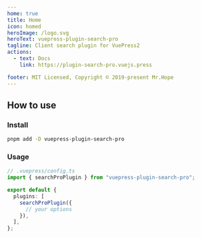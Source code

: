 ```yaml
---
home: true
title: Home
icon: homed
heroImage: /logo.svg
heroText: vuepress-plugin-search-pro
tagline: Client search plugin for VuePress2
actions:
  - text: Docs
    link: https://plugin-search-pro.vuejs.press

footer: MIT Licensed, Copyright © 2019-present Mr.Hope
---
```


## How to use

### Install

```bash
pnpm add -D vuepress-plugin-search-pro
```

### Usage

```ts
// .vuepress/config.ts
import { searchProPlugin } from "vuepress-plugin-search-pro";

export default {
  plugins: [
    searchProPlugin({
      // your options
    }),
  ],
};
```
